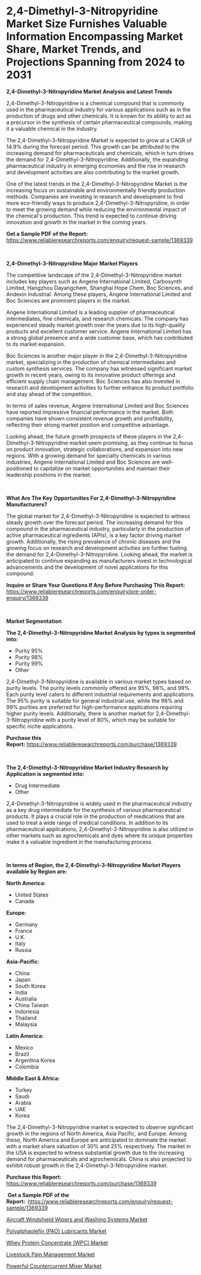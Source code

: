 <p><h1>2,4-Dimethyl-3-Nitropyridine Market Size Furnishes Valuable Information Encompassing Market Share, Market Trends, and Projections Spanning from 2024 to 2031</h1></p><p><strong>2,4-Dimethyl-3-Nitropyridine Market Analysis and Latest Trends</strong></p>
<p><p>2,4-Dimethyl-3-Nitropyridine is a chemical compound that is commonly used in the pharmaceutical industry for various applications such as in the production of drugs and other chemicals. It is known for its ability to act as a precursor in the synthesis of certain pharmaceutical compounds, making it a valuable chemical in the industry.</p><p>The 2,4-Dimethyl-3-Nitropyridine Market is expected to grow at a CAGR of 14.9% during the forecast period. This growth can be attributed to the increasing demand for pharmaceuticals and chemicals, which in turn drives the demand for 2,4-Dimethyl-3-Nitropyridine. Additionally, the expanding pharmaceutical industry in emerging economies and the rise in research and development activities are also contributing to the market growth.</p><p>One of the latest trends in the 2,4-Dimethyl-3-Nitropyridine Market is the increasing focus on sustainable and environmentally friendly production methods. Companies are investing in research and development to find more eco-friendly ways to produce 2,4-Dimethyl-3-Nitropyridine, in order to meet the growing demand while reducing the environmental impact of the chemical's production. This trend is expected to continue driving innovation and growth in the market in the coming years.</p></p>
<p><strong>Get a Sample PDF of the Report:&nbsp;</strong> <a href="https://www.reliableresearchreports.com/enquiry/request-sample/1369339">https://www.reliableresearchreports.com/enquiry/request-sample/1369339</a></p>
<p>&nbsp;</p>
<p><strong>2,4-Dimethyl-3-Nitropyridine Major Market Players</strong></p>
<p><p>The competitive landscape of the 2,4-Dimethyl-3-Nitropyridine market includes key players such as Angene International Limited, Carbosynth Limited, Hangzhou Dayangchem, Shanghai Hope Chem, Boc Sciences, and Andexin Industrial. Among these players, Angene International Limited and Boc Sciences are prominent players in the market.</p><p>Angene International Limited is a leading supplier of pharmaceutical intermediates, fine chemicals, and research chemicals. The company has experienced steady market growth over the years due to its high-quality products and excellent customer service. Angene International Limited has a strong global presence and a wide customer base, which has contributed to its market expansion.</p><p>Boc Sciences is another major player in the 2,4-Dimethyl-3-Nitropyridine market, specializing in the production of chemical intermediates and custom synthesis services. The company has witnessed significant market growth in recent years, owing to its innovative product offerings and efficient supply chain management. Boc Sciences has also invested in research and development activities to further enhance its product portfolio and stay ahead of the competition.</p><p>In terms of sales revenue, Angene International Limited and Boc Sciences have reported impressive financial performance in the market. Both companies have shown consistent revenue growth and profitability, reflecting their strong market position and competitive advantage.</p><p>Looking ahead, the future growth prospects of these players in the 2,4-Dimethyl-3-Nitropyridine market seem promising, as they continue to focus on product innovation, strategic collaborations, and expansion into new regions. With a growing demand for specialty chemicals in various industries, Angene International Limited and Boc Sciences are well-positioned to capitalize on market opportunities and maintain their leadership positions in the market.</p></p>
<p>&nbsp;</p>
<p><strong>What Are The Key Opportunities For 2,4-Dimethyl-3-Nitropyridine Manufacturers?</strong></p>
<p><p>The global market for 2,4-Dimethyl-3-Nitropyridine is expected to witness steady growth over the forecast period. The increasing demand for this compound in the pharmaceutical industry, particularly in the production of active pharmaceutical ingredients (APIs), is a key factor driving market growth. Additionally, the rising prevalence of chronic diseases and the growing focus on research and development activities are further fueling the demand for 2,4-Dimethyl-3-Nitropyridine. Looking ahead, the market is anticipated to continue expanding as manufacturers invest in technological advancements and the development of novel applications for this compound.</p></p>
<p><strong>Inquire or Share Your Questions If Any Before Purchasing This Report:</strong> <a href="https://www.reliableresearchreports.com/enquiry/pre-order-enquiry/1369339">https://www.reliableresearchreports.com/enquiry/pre-order-enquiry/1369339</a></p>
<p>&nbsp;</p>
<p><strong>Market Segmentation</strong></p>
<p><strong>The 2,4-Dimethyl-3-Nitropyridine Market Analysis by types is segmented into:</strong></p>
<p><ul><li>Purity 95%</li><li>Purity 98%</li><li>Purity 99%</li><li>Other</li></ul></p>
<p><p>2,4-Dimethyl-3-Nitropyridine is available in various market types based on purity levels. The purity levels commonly offered are 95%, 98%, and 99%. Each purity level caters to different industrial requirements and applications. The 95% purity is suitable for general industrial use, while the 98% and 99% purities are preferred for high-performance applications requiring higher purity levels. Additionally, there is another market for 2,4-Dimethyl-3-Nitropyridine with a purity level of 80%, which may be suitable for specific niche applications.</p></p>
<p><strong>Purchase this Report:&nbsp;</strong><a href="https://www.reliableresearchreports.com/purchase/1369339">https://www.reliableresearchreports.com/purchase/1369339</a></p>
<p>&nbsp;</p>
<p><strong>The 2,4-Dimethyl-3-Nitropyridine Market Industry Research by Application is segmented into:</strong></p>
<p><ul><li>Drug Intermediate</li><li>Other</li></ul></p>
<p><p>2,4-Dimethyl-3-Nitropyridine is widely used in the pharmaceutical industry as a key drug intermediate for the synthesis of various pharmaceutical products. It plays a crucial role in the production of medications that are used to treat a wide range of medical conditions. In addition to its pharmaceutical applications, 2,4-Dimethyl-3-Nitropyridine is also utilized in other markets such as agrochemicals and dyes where its unique properties make it a valuable ingredient in the manufacturing process.</p></p>
<p>&nbsp;</p>
<p><strong>In terms of Region, the 2,4-Dimethyl-3-Nitropyridine Market Players available by Region are:</strong></p>
<p>
    <p> <strong> North America: </strong>
        <ul>
            <li>United States</li>
            <li>Canada</li>
        </ul>
        </p> 
    <p> <strong> Europe: </strong>
        <ul>
            <li>Germany</li>
            <li>France</li>
            <li>U.K.</li>
            <li>Italy</li>
            <li>Russia</li>
        </ul>
        </p> 
    <p> <strong> Asia-Pacific: </strong>
        <ul>
            <li>China</li>
            <li>Japan</li>
            <li>South Korea</li>
            <li>India</li>
            <li>Australia</li>
            <li>China Taiwan</li>
            <li>Indonesia</li>
            <li>Thailand</li>
            <li>Malaysia</li>
        </ul>
        </p> 
    <p> <strong> Latin America: </strong>
        <ul>
            <li>Mexico</li>
            <li>Brazil</li>
            <li>Argentina Korea</li>
            <li>Colombia</li>
        </ul>
        </p> 
    <p> <strong> Middle East & Africa: </strong>
        <ul>
            <li>Turkey</li>
            <li>Saudi</li>
            <li>Arabia</li>
            <li>UAE</li>
            <li>Korea</li>
        </ul>
    </p>
    </p>
<p><p>The 2,4-Dimethyl-3-Nitropyridine market is expected to observe significant growth in the regions of North America, Asia Pacific, and Europe. Among these, North America and Europe are anticipated to dominate the market with a market share valuation of 30% and 25% respectively. The market in the USA is expected to witness substantial growth due to the increasing demand for pharmaceuticals and agrochemicals. China is also projected to exhibit robust growth in the 2,4-Dimethyl-3-Nitropyridine market.</p></p>
<p><strong>Purchase this Report: </strong><a href="https://www.reliableresearchreports.com/purchase/1369339">https://www.reliableresearchreports.com/purchase/1369339</a></p>
<p>&nbsp;<strong>Get a Sample PDF of the Report:&nbsp;&nbsp;</strong><a href="https://www.reliableresearchreports.com/enquiry/request-sample/1369339">https://www.reliableresearchreports.com/enquiry/request-sample/1369339</a></p>
<p><strong></strong></p>
<p><p><a href="https://medium.com/@chiragreportprime/aircraft-windshield-wipers-and-washing-systems-market-comprehensive-assessment-by-type-0604bef2dc02">Aircraft Windshield Wipers and Washing Systems Market</a></p><p><a href="https://github.com/laholand/Market-Research-Report-List-1/blob/main/polyalphaolefin-pao-lubricants-market.md">Polyalphaolefin (PAO) Lubricants Market</a></p><p><a href="https://github.com/aliciawhite5576/Market-Research-Report-List-3/blob/main/whey-protein-concentrate-wpc-market.md">Whey Protein Concentrate (WPC) Market</a></p><p><a href="https://issuu.com/reportprime-2/docs/livestock-pain-management-market-size-2030.pptx">Livestock Pain Management Market</a></p><p><a href="https://medium.com/@chiragreportprime/powerful-countercurrent-mixer-market-size-market-outlook-and-market-forecast-2024-to-2031-283bbdf12a3f">Powerful Countercurrent Mixer Market</a></p></p>